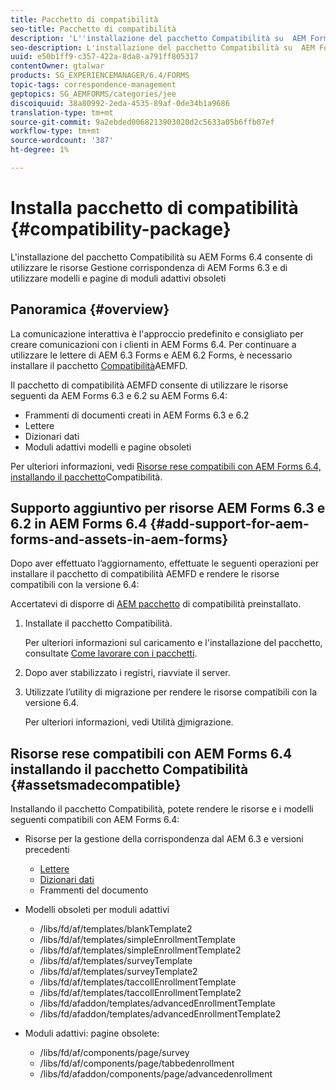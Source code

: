 ```yaml
---
title: Pacchetto di compatibilità
seo-title: Pacchetto di compatibilità
description: 'L''installazione del pacchetto Compatibilità su  AEM Forms 6.4 consente di utilizzare le risorse Gestione corrispondenza di  AEM Forms 6.3 e di utilizzare modelli e pagine di moduli adattivi obsoleti '
seo-description: L'installazione del pacchetto Compatibilità su  AEM Forms 6.4 consente di utilizzare le risorse Gestione corrispondenza di  AEM Forms 6.3 e di utilizzare modelli e pagine di moduli adattivi obsoleti
uuid: e50b1ff9-c357-422a-8da8-a791ff805317
contentOwner: gtalwar
products: SG_EXPERIENCEMANAGER/6.4/FORMS
topic-tags: correspondence-management
geptopics: SG_AEMFORMS/categories/jee
discoiquuid: 38a80992-2eda-4535-89af-0de34b1a9686
translation-type: tm+mt
source-git-commit: 9a2ebded0068213903020d2c5633a05b6ffb07ef
workflow-type: tm+mt
source-wordcount: '387'
ht-degree: 1%

---
```



# Installa pacchetto di compatibilità {#compatibility-package}

L&#39;installazione del pacchetto Compatibilità su  AEM Forms 6.4 consente di utilizzare le risorse Gestione corrispondenza di  AEM Forms 6.3 e di utilizzare modelli e pagine di moduli adattivi obsoleti

## Panoramica {#overview}

La comunicazione interattiva è l&#39;approccio predefinito e consigliato per creare comunicazioni con i clienti in  AEM Forms 6.4. Per continuare a utilizzare le lettere di AEM 6.3 Forms e AEM 6.2 Forms, è necessario installare il pacchetto [Compatibilità](https://www.adobeaemcloud.com/content/marketplace/marketplaceProxy.html?packagePath=/content/companies/public/adobe/packages/cq640/fd/AEM-FORMS-6.4-COMPAT)AEMFD.

Il pacchetto di compatibilità AEMFD consente di utilizzare le risorse seguenti da  AEM Forms 6.3 e 6.2 su  AEM Forms 6.4:

* Frammenti di documenti creati in  AEM Forms 6.3 e 6.2
* Lettere
* Dizionari dati
* Moduli adattivi modelli e pagine obsoleti

Per ulteriori informazioni, vedi [Risorse rese compatibili con  AEM Forms 6.4, installando il pacchetto](/help/forms/using/compatibility-package.md#assetsmadecompatible)Compatibilità.

## Supporto aggiuntivo per  risorse AEM Forms 6.3 e 6.2 in  AEM Forms 6.4 {#add-support-for-aem-forms-and-assets-in-aem-forms}

Dopo aver effettuato l’aggiornamento, effettuate le seguenti operazioni per installare il pacchetto di compatibilità AEMFD e rendere le risorse compatibili con la versione 6.4:

Accertatevi di disporre di [AEM pacchetto](/help/sites-deploying/backward-compatibility.md) di compatibilità preinstallato.

1. Installate il pacchetto [](https://www.adobeaemcloud.com/content/marketplace/marketplaceProxy.html?packagePath=/content/companies/public/adobe/packages/cq640/fd/AEM-FORMS-6.4-COMPAT)Compatibilità.

   Per ulteriori informazioni sul caricamento e l&#39;installazione del pacchetto, consultate [Come lavorare con i pacchetti](/help/sites-administering/package-manager.md).

1. Dopo aver stabilizzato i registri, riavviate il server.
1. Utilizzate l’utility di migrazione per rendere le risorse compatibili con la versione 6.4.

   Per ulteriori informazioni, vedi Utilità [di](/help/forms/using/migration-utility.md)migrazione.

## Risorse rese compatibili con  AEM Forms 6.4 installando il pacchetto Compatibilità {#assetsmadecompatible}

Installando il pacchetto Compatibilità, potete rendere le risorse e i modelli seguenti compatibili con  AEM Forms 6.4:

* Risorse per la gestione della corrispondenza dal AEM 6.3 e versioni precedenti

   * [Lettere](/help/forms/using/create-letter.md)
   * [Dizionari dati](/help/forms/using/data-dictionary.md)
   * Frammenti del documento

* Modelli obsoleti per moduli adattivi

   * /libs/fd/af/templates/blankTemplate2
   * /libs/fd/af/templates/simpleEnrollmentTemplate
   * /libs/fd/af/templates/simpleEnrollmentTemplate2
   * /libs/fd/af/templates/surveyTemplate
   * /libs/fd/af/templates/surveyTemplate2
   * /libs/fd/af/templates/taccollEnrollmentTemplate
   * /libs/fd/af/templates/taccollEnrollmentTemplate2
   * /libs/fd/afaddon/templates/advancedEnrollmentTemplate
   * /libs/fd/afaddon/templates/advancedEnrollmentTemplate2

* Moduli adattivi: pagine obsolete:

   * /libs/fd/af/components/page/survey
   * /libs/fd/af/components/page/tabbedenrollment
   * /libs/fd/afaddon/components/page/advancedenrollment

